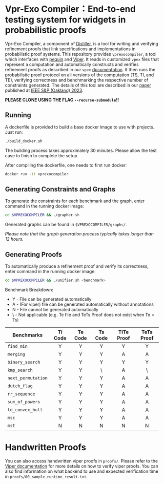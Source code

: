 # Vpr-Exo Compiler：End-to-end testing system for widgets in probabilistic proofs #
Vpr-Exo Compiler, a component of [Distiller](https://eprint.iacr.org/2022/1557), is a tool for writing and verifying refinement proofs that link specifications and implementations in probabilistic proof systems. This repository provides `vprexocompiler`, a tool which interfaces with [pequin](https://github.com/pepper-project/pequin) and [Viper](https://www.pm.inf.ethz.ch/research/viper.html). It reads in customized `vpex` files that represent a computation and automatically constructs and verifies refinement proofs as described in our `vpex` [documentation](https://github.com/PepperSieve/vprexocompiler/blob/main/compiler/documentation.md). It then runs the probabilistic proof protocol on all versions of the computation (TS, TI, and TE), verifying correctness and benchmarking the respective number of constraints generated. The details of this tool are described in our [paper](https://eprint.iacr.org/2022/1557) published at [IEEE S&P (Oakland) 2023](https://www.ieee-security.org/TC/SP2023/index.html).

**PLEASE CLONE USING THE FLAG `--recurse-submodule`!!**

## Running  ##
A dockerfile is provided to build a base docker image to use with projects. Just run:

```bash
./build_docker.sh
```
The building process takes approximately 30 minutes.
Please allow the test case to finish to complete the setup.

After compiling the dockerfile, one needs to first run docker:

```bash
docker run -it vprexocompiler
```

## Generating Constraints and Graphs ##
To generate the constraints for each benchmark and the graph, enter command in the running docker image:
```bash
cd $VPREXOCOMPILER && ./grapher.sh
```
Generated graphs can be found in `$VPREXOCOMPILER/graphs/`.

*Please note that the graph generation process typically takes longer than 12 hours.*

## Generating Proofs ##
To automatically produce a refinement proof and verify its correctness, enter command in the running docker image:
```bash
cd $VPREXOCOMPILER && ./unifier.sh <benchmark>
```
Benchmark Breakdown:
- Y - File can be generated automatically
- A - (For viper) file can be generated automatically without annotations
- N - File cannot be generated automatically
- \ - Not applicable (e.g. Te file and TeTs Proof does not exist when Te = Ts)

Benchmarks        | Ti Code | Te Code | Ts Code | TiTe Proof | TeTs Proof
------------------|:-------:|:-------:|:-------:|:----------:|:----------:
`find_min`        | Y | Y | Y | Y | Y
`merging`         | Y | Y | Y | A | A
`binary_search`   | Y | Y | Y | Y | Y
`kmp_search`      | Y | Y | \ | A | \
`next_permutation`| Y | Y | Y | A | A
`dutch_flag`      | Y | Y | Y | A | A
`rr_sequence`     | Y | Y | Y | A | A
`sum_of_powers`   | Y | Y | Y | A | A
`td_convex_hull`  | Y | Y | Y | A | A
`msc`             | Y | Y | Y | A | A
`mst`             | N | N | N | N | N

# Handwritten Proofs
You can also access handwritten viper proofs in `proofs/`. Please refer to the [Viper documentation](https://www.pm.inf.ethz.ch/research/viper.html) for more details on how to verify viper proofs. You can also find information on what backend to use and expected verification time in `proofs/00_sample_runtime_result.txt`.
